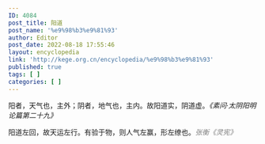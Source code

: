 ```yaml
---
ID: 4084
post_title: 阳道
post_name: '%e9%98%b3%e9%81%93'
author: Editor
post_date: 2022-08-18 17:55:46
layout: encyclopedia
link: 'http://kege.org.cn/encyclopedia/%e9%98%b3%e9%81%93'
published: true
tags: [ ]
categories: [ ]
---
```

阳者，天气也，主外；阴者，地气也，主内。故阳道实，阴道虚。<em>《素问·太阴阳明论篇第二十九》</em>

阳道左回，故天运左行。有验于物，则人气左赢，形左缭也。<span style="color: #808080;"><em>张衡《灵宪》</em></span>